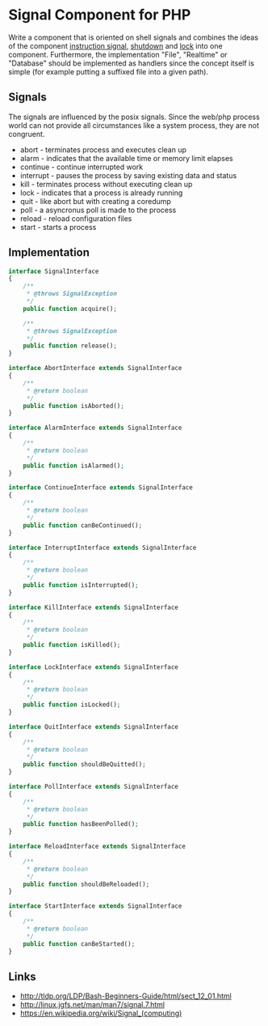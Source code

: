 # Signal Component for PHP

Write a component that is oriented on shell signals and combines the ideas of the component [instruction signal](https://github.com/stevleibelt/php_component_instruction_signal), [shutdown](https://github.com/stevleibelt/php_component_shutdown) and [lock](https://github.com/stevleibelt/php_component_lock) into one component.
Furthermore, the implementation "File", "Realtime" or "Database" should be implemented as handlers since the concept itself is simple (for example putting a suffixed file into a given path).

## Signals

The signals are influenced by the posix signals. Since the web/php process world can not provide all circumstances like a system process, they are not congruent.

* abort     -   terminates process and executes clean up
* alarm     -   indicates that the available time or memory limit elapses
* continue  -   continue interrupted work
* interrupt -   pauses the process by saving existing data and status
* kill      -   terminates process without executing clean up
* lock      -   indicates that a process is already running
* quit      -   like abort but with creating a coredump
* poll      -   a asyncronus poll is made to the process
* reload    -   reload configuration files
* start     -   starts a process

## Implementation

```php
interface SignalInterface
{
    /**
     * @throws SignalException
     */
    public function acquire();

    /**
     * @throws SignalException
     */
    public function release();
}

interface AbortInterface extends SignalInterface
{
    /**
     * @return boolean
     */
    public function isAborted();
}

interface AlarmInterface extends SignalInterface
{
    /**
     * @return boolean
     */
    public function isAlarmed();
}

interface ContinueInterface extends SignalInterface
{
    /**
     * @return boolean
     */
    public function canBeContinued();
}

interface InterruptInterface extends SignalInterface
{
    /**
     * @return boolean
     */
    public function isInterrupted();
}

interface KillInterface extends SignalInterface
{
    /**
     * @return boolean
     */
    public function isKilled();
}

interface LockInterface extends SignalInterface
{
    /**
     * @return boolean
     */
    public function isLocked();
}

interface QuitInterface extends SignalInterface
{
    /**
     * @return boolean
     */
    public function shouldBeQuitted();
}

interface PollInterface extends SignalInterface
{
    /**
     * @return boolean
     */
    public function hasBeenPolled();
}

interface ReloadInterface extends SignalInterface
{
    /**
     * @return boolean
     */
    public function shouldBeReloaded();
}

interface StartInterface extends SignalInterface
{
    /**
     * @return boolean
     */
    public function canBeStarted();
}
```

## Links

* http://tldp.org/LDP/Bash-Beginners-Guide/html/sect_12_01.html
* http://linux.jgfs.net/man/man7/signal.7.html
* https://en.wikipedia.org/wiki/Signal_(computing)
